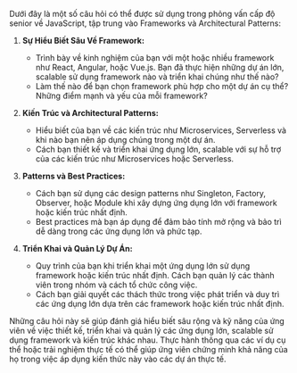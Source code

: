 Dưới đây là một số câu hỏi có thể được sử dụng trong phỏng vấn cấp độ senior về JavaScript, tập trung vào Frameworks và Architectural Patterns:

1. **Sự Hiểu Biết Sâu Về Framework:**

   - Trình bày về kinh nghiệm của bạn với một hoặc nhiều framework như React, Angular, hoặc Vue.js. Bạn đã thực hiện những dự án lớn, scalable sử dụng framework nào và triển khai chúng như thế nào?
   - Làm thế nào để bạn chọn framework phù hợp cho một dự án cụ thể? Những điểm mạnh và yếu của mỗi framework?

2. **Kiến Trúc và Architectural Patterns:**

   - Hiểu biết của bạn về các kiến trúc như Microservices, Serverless và khi nào bạn nên áp dụng chúng trong một dự án.
   - Cách bạn thiết kế và triển khai ứng dụng lớn, scalable với sự hỗ trợ của các kiến trúc như Microservices hoặc Serverless.

3. **Patterns và Best Practices:**

   - Cách bạn sử dụng các design patterns như Singleton, Factory, Observer, hoặc Module khi xây dựng ứng dụng lớn với framework hoặc kiến trúc nhất định.
   - Best practices mà bạn áp dụng để đảm bảo tính mở rộng và bảo trì dễ dàng trong các ứng dụng lớn và phức tạp.

4. **Triển Khai và Quản Lý Dự Án:**
   - Quy trình của bạn khi triển khai một ứng dụng lớn sử dụng framework hoặc kiến trúc nhất định. Cách bạn quản lý các thành viên trong nhóm và cách tổ chức công việc.
   - Cách bạn giải quyết các thách thức trong việc phát triển và duy trì các ứng dụng lớn dựa trên các framework hoặc kiến trúc nhất định.

Những câu hỏi này sẽ giúp đánh giá hiểu biết sâu rộng và kỹ năng của ứng viên về việc thiết kế, triển khai và quản lý các ứng dụng lớn, scalable sử dụng framework và kiến trúc khác nhau. Thực hành thông qua các ví dụ cụ thể hoặc trải nghiệm thực tế có thể giúp ứng viên chứng minh khả năng của họ trong việc áp dụng kiến thức này vào các dự án thực tế.
